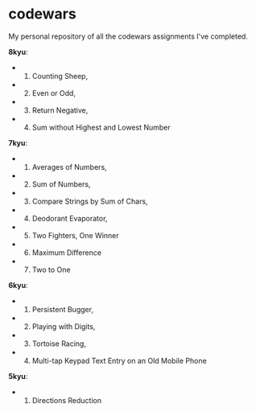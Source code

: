 # codewars
My personal repository of all the codewars assignments I've completed.

**8kyu**:
- 1. Counting Sheep,
- 2. Even or Odd,
- 3. Return Negative,
- 4. Sum without Highest and Lowest Number

**7kyu**:
- 1. Averages of Numbers,
- 2. Sum of Numbers,
- 3. Compare Strings by Sum of Chars,
- 4. Deodorant Evaporator,
- 5. Two Fighters, One Winner
- 6. Maximum Difference
- 7. Two to One

**6kyu**:
- 1. Persistent Bugger,
- 2. Playing with Digits,
- 3. Tortoise Racing,
- 4. Multi-tap Keypad Text Entry on an Old Mobile Phone

**5kyu**:
- 1. Directions Reduction
